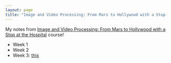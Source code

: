 ```yaml
---
layout: page
title: "Image and Video Processing: From Mars to Hollywood with a Stop at the Hospital"
---
```

My notes from [Image and Video Processing: From Mars to Hollywood with a Stop at the Hospital](https://www.coursera.org/learn/image-processing/home/welcome) course!

- Week 1
- Week 2
- Week 3: [this](../_posts/image_and_video_processing_from_mars_to_hollywood_with_a_stop_at_the_hospital/2020-05-02-week3.md)
